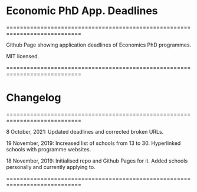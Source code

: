 # Economic PhD App. Deadlines
============================================================================

Github Page showing application deadlines of Economics PhD programmes.

MIT licensed.

============================================================================

# Changelog
============================================================================

8 October, 2021: Updated deadlines and corrected broken URLs.

19 November, 2019: Increased list of schools from 13 to 30. Hyperlinked schools with programme websites.

18 November, 2019: Initialised repo and Github Pages for it. Added schools personally and currently applying to.

============================================================================